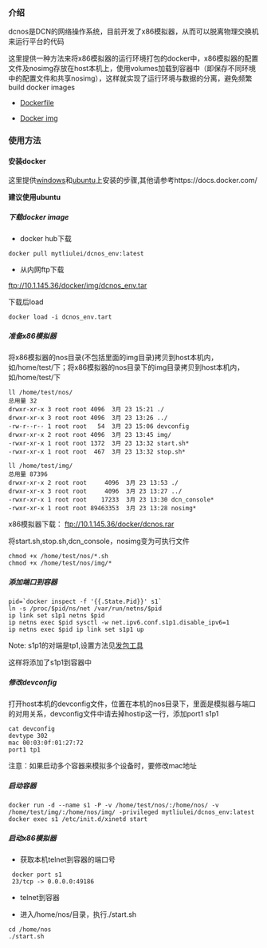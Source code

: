 ### 介绍

  dcnos是DCN的网络操作系统，目前开发了x86模拟器，从而可以脱离物理交换机来运行平台的代码
   
  这里提供一种方法来将x86模拟器的运行环境打包的docker中，x86模拟器的配置文件及nosimg存放在host本机上，使用volumes加载到容器中（即保存不同环境中的配置文件和共享nosimg），这样就实现了运行环境与数据的分离，避免频繁build docker images
 
  * [Dockerfile](./dockerfile/dcnos/Dockerfile) 
  
  * [Docker img](https://registry.hub.docker.com/u/mytliulei/dcnos_env/)

### 使用方法

#### 安装docker
  
  这里提供[windows](https://docs.docker.com/installation/windows/)和[ubuntu](https://docs.docker.com/installation/ubuntulinux/)上安装的步骤,其他请参考https://docs.docker.com/
  
  **建议使用ubuntu**
  
##### 下载docker image

  * docker hub下载

```shell
docker pull mytliulei/dcnos_env:latest
```

  * 从内网ftp下载

ftp://10.1.145.36/docker/img/dcnos_env.tar

  下载后load
  
```shell
docker load -i dcnos_env.tart
```

##### 准备x86模拟器

  将x86模拟器的nos目录(不包括里面的img目录)拷贝到host本机内，如/home/test/下；将x86模拟器的nos目录下的img目录拷贝到host本机内，如/home/test/下
  
```shell
ll /home/test/nos/
总用量 32
drwxr-xr-x 3 root root 4096  3月 23 15:21 ./
drwxr-xr-x 3 root root 4096  3月 23 13:26 ../
-rw-r--r-- 1 root root   54  3月 23 15:06 devconfig
drwxr-xr-x 2 root root 4096  3月 23 13:45 img/
-rwxr-xr-x 1 root root 1372  3月 23 13:32 start.sh*
-rwxr-xr-x 1 root root  467  3月 23 13:32 stop.sh*

ll /home/test/img/
总用量 87396
drwxr-xr-x 2 root root     4096  3月 23 13:53 ./
drwxr-xr-x 3 root root     4096  3月 23 13:27 ../
-rwxr-xr-x 1 root root    17233  3月 23 13:30 dcn_console*
-rwxr-xr-x 1 root root 89463353  3月 23 13:28 nosimg*
```
  
  x86模拟器下载： ftp://10.1.145.36/docker/dcnos.rar
  
  将start.sh,stop.sh,dcn_console，nosimg变为可执行文件
  
```shell
chmod +x /home/test/nos/*.sh
chmod +x /home/test/nos/img/*
```

##### 添加端口到容器
```shell
pid=`docker inspect -f '{{.State.Pid}}' s1`
ln -s /proc/$pid/ns/net /var/run/netns/$pid
ip link set s1p1 netns $pid
ip netns exec $pid sysctl -w net.ipv6.conf.s1p1.disable_ipv6=1
ip netns exec $pid ip link set s1p1 up
```

  Note: s1p1的对端是tp1,设置方法见[发包工具](./发包工具.md)

  这样将添加了s1p1到容器中
  
##### 修改devconfig
  打开host本机的devconfig文件，位置在本机的nos目录下，里面是模拟器与端口的对用关系，devconfig文件中请去掉hostip这一行，添加port1 s1p1
  
```shell
cat devconfig
devtype 302
mac 00:03:0f:01:27:72
port1 tp1
```

  注意：如果启动多个容器来模拟多个设备时，要修改mac地址
  
##### 启动容器

```shell
docker run -d --name s1 -P -v /home/test/nos/:/home/nos/ -v /home/test/img/:/home/nos/img/ -privileged mytliulei/dcnos_env:latest
docker exec s1 /etc/init.d/xinetd start
```


##### 启动x86模拟器

  * 获取本机telnet到容器的端口号
```shell
 docker port s1
 23/tcp -> 0.0.0.0:49186
 ```
  * telnet到容器
  
  * 进入/home/nos/目录，执行./start.sh
```shell
cd /home/nos
./start.sh
```
